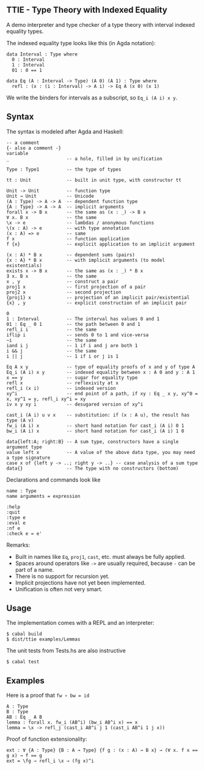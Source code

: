 TTIE - Type Theory with Indexed Equality
---------------------------------------

A demo interpreter and type checker of a type theory with interval indexed equality types.

The indexed equality type looks like this (in Agda notation):

    data Interval : Type where
      0 : Interval
      1 : Interval
      01 : 0 == 1
    
    data Eq (A : Interval -> Type) (A 0) (A 1) : Type where
      refl : (x : (i : Interval) -> A i) -> Eq A (x 0) (x 1)

We write the binders for intervals as a subscript, so `Eq_i (A i) x y`.

Syntax
------

The syntax is modeled after Agda and Haskell:

    -- a comment
    {- also a comment -}
    variable
    _                     -- a hole, filled in by unification
    
    Type : Type1          -- the type of types
    
    tt : Unit             -- built in unit type, with constructor tt
    
    Unit -> Unit          -- function type
    Unit → Unit           -- Unicode
    (A : Type) -> A -> A  -- dependent function type
    {A : Type} -> A -> A  -- implicit arguments
    forall x -> B x       -- the same as (x : _) -> B x
    ∀ x. B x              -- the same
    \x -> e               -- lambdas / anonymous functions
    \(x : A) -> e         -- with type annotation
    (x : A) => e          -- same
    f x                   -- function application
    f {x}                 -- explicit application to an implicit argument
    
    (x : A) * B x         -- dependent sums (pairs)
    {x : A} * B x         -- with implicit arguments (to model existentials)
    exists x -> B x       -- the same as (x : _) * B x
    ∃ x. B x              -- the same
    x , y                 -- construct a pair
    proj1 x               -- first projection of a pair
    proj2 x               -- second projection
    {proj1} x             -- projection of an implicit pair/existential
    {x} , y               -- explicit construction of an implicit pair
    
    0
    1 : Interval          -- The interval has values 0 and 1
    01 : Eq _ 0 1         -- the path between 0 and 1
    refl_i i              -- the same
    iflip i               -- sends 0 to 1 and vice-versa
    ~i                    -- the same
    iand i j              -- 1 if i and j are both 1
    i && j                -- the same
    i || j                -- 1 if i or j is 1
    
    Eq A x y              -- type of equality proofs of x and y of type A
    Eq_i (A i) x y        -- indexed equality between x : A 0 and y : A 1
    x == y                -- sugar for equality type
    refl x                -- reflexivity at x
    refl_i (x i)          -- indexed version
    xy^i                  -- end point of a path, if xy : Eq _ x y, xy^0 = x, xy^1 = y, refl_i xy^i = xy
    iv x y xy i           -- desugared version of xy^i
    
    cast_i (A i) u v x    -- substitution: if (x : A u), the result has type (A v)
    fw_i (A i) x          -- short hand notation for cast_i (A i) 0 1
    bw_i (A i) x          -- short hand notation for cast_i (A i) 1 0
    
    data{left:A; right:B} -- A sum type, constructors have a single argument type
    value left x          -- A value of the above data type, you may need a type signature
    case x of {left y -> ..; right y -> ..} -- case analysis of a sum type
    data{}                -- The type with no constructors (bottom)

Declarations and commands look like

    name : Type
    name arguments = expression
    
    :help
    :quit
    :type e
    :eval e
    :nf e
    :check e = e'

Remarks:
 * Built in names like `Eq`, `proj1`, `cast`, etc. must always be fully applied.
 * Spaces around operators like `->` are usually required, because `-` can be part of a name.
 * There is no support for recursion yet.
 * Implicit projections have not yet been implemented.
 * Unification is often not very smart.

Usage
-----

The implementation comes with a REPL and an interpreter:

    $ cabal build
    $ dist/ttie examples/Lemmas

The unit tests from Tests.hs are also instructive

    $ cabal test

Examples
--------
Here is a proof that `fw ∘ bw = id`

    A : Type
    B : Type
    AB : Eq _ A B
    lemma : forall x. fw_i (AB^i) (bw_i AB^i x) == x
    lemma = \x -> refl_j (cast_i AB^i j 1 (cast_i AB^i 1 j x))

Proof of function extensionality:

    ext : ∀ {A : Type} {B : A → Type} {f g : (x : A) → B x} → (∀ x. f x == g x) → f == g
    ext = \fg → refl_i \x → (fg x)^i

